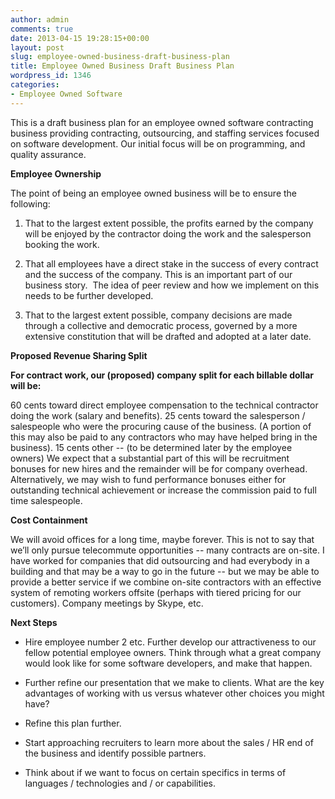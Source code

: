 ```yaml
---
author: admin
comments: true
date: 2013-04-15 19:28:15+00:00
layout: post
slug: employee-owned-business-draft-business-plan
title: Employee Owned Business Draft Business Plan
wordpress_id: 1346
categories:
- Employee Owned Software
---
```


This is a draft business plan for an employee owned software contracting business providing contracting, outsourcing, and staffing services focused on software development. Our initial focus will be on programming, and quality assurance.

**Employee Ownership**

The point of being an employee owned business will be to ensure the following:



	
  1. That to the largest extent possible, the profits earned by the company will be enjoyed by the contractor doing the work and the salesperson booking the work.

	
  2. That all employees have a direct stake in the success of every contract and the success of the company. This is an important part of our business story.  The idea of peer review and how we implement on this needs to be further developed.

	
  3. That to the largest extent possible, company decisions are made through a collective and democratic process, governed by a more extensive constitution that will be drafted and adopted at a later date.


**Proposed Revenue Sharing Split**

**For contract work, our (proposed) company split for each billable dollar will be:**

60 cents toward direct employee compensation to the technical contractor doing the work (salary and benefits).
25 cents toward the salesperson / salespeople who were the procuring cause of the business. (A portion of this may also be paid to any contractors who may have helped bring in the business).
15 cents other -- (to be determined later by the employee owners) We expect that a substantial part of this will be recruitment bonuses for new hires and the remainder will be for company overhead. Alternatively, we may wish to fund performance bonuses either for outstanding technical achievement or increase the commission paid to full time salespeople.

**Cost Containment**

We will avoid offices for a long time, maybe forever. This is not to say that we’ll only pursue telecommute opportunities -- many contracts are on-site. I have worked for companies that did outsourcing and had everybody in a building and that may be a way to go in the future -- but we may be able to provide a better service if we combine on-site contractors with an effective system of remoting workers offsite (perhaps with tiered pricing for our customers). Company meetings by Skype, etc.

**Next Steps**



	
  * Hire employee number 2 etc. Further develop our attractiveness to our fellow potential employee owners. Think through what a great company would look like for some software developers, and make that happen.

	
  * Further refine our presentation that we make to clients. What are the key advantages of working with us versus whatever other choices you might have?

	
  * Refine this plan further.

	
  * Start approaching recruiters to learn more about the sales / HR end of the business and identify possible partners.

	
  * Think about if we want to focus on certain specifics in terms of languages / technologies and / or capabilities.



